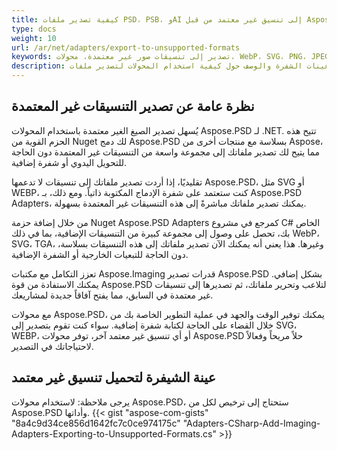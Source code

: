 ```yaml
---
title: كيفية تصدير ملفات PSD، PSB، وAI إلى تنسيق غير معتمد من قبل Aspose.PSD
type: docs
weight: 10
url: /ar/net/adapters/export-to-unsupported-formats
keywords: تصدير إلى تنسيقات صور غير معتمدة، محولات، WebP، SVG، PNG، JPEG، TIFF، GIF، BMP
description: عينات الشفرة والوصف حول كيفية استخدام المحولات لتصدير ملفات PSD، PSB، وAI إلى تنسيقات غير معتمدة بواسطة Aspose.PSD
---
```


## نظرة عامة عن تصدير التنسيقات غير المعتمدة

يُسهل تصدير الصيغ الغير معتمدة باستخدام المحولات Aspose.PSD لـ .NET. تتيح هذه الحزم القوية من Nuget لك دمج Aspose.PSD بسلاسة مع منتجات أخرى من Aspose، مما يتيح لك تصدير ملفاتك إلى مجموعة واسعة من التنسيقات غير
المعتمدة دون الحاجة للتحويل اليدوي أو شفرة إضافية.

تقليديًا، إذا أردت تصدير ملفاتك إلى تنسيقات لا تدعمها Aspose.PSD، مثل SVG أو WEBP، كنت ستعتمد على شفرة الإدماج المكتوبة ذاتياً. ومع ذلك، بـ Aspose.PSD Adapters، يمكنك تصدير ملفاتك مباشرةً إلى هذه
التنسيقات غير المعتمدة بسهولة.

من خلال إضافة حزمة Nuget Aspose.PSD Adapters كمرجع في مشروع C# الخاص بك، تحصل على وصول إلى مجموعة كبيرة من التنسيقات الإضافية، بما في ذلك WebP، SVG، TGA، وغيرها. هذا يعني أنه يمكنك الآن تصدير ملفاتك
إلى هذه التنسيقات بسلاسة، دون الحاجة للتبعيات الخارجية أو الشفرة الإضافية.

تعزز التكامل مع مكتبات Aspose.Imaging قدرات تصدير Aspose.PSD بشكل إضافي. يمكنك الاستفادة من قوة Aspose.PSD لتلاعب وتحرير ملفاتك، ثم تصديرها إلى تنسيقات غير معتمدة في السابق، مما يفتح آفاقاً جديدة
لمشاريعك.

مع محولات Aspose.PSD، يمكنك توفير الوقت والجهد في عملية التطوير الخاصة بك من خلال القضاء على الحاجة لكتابة شفرة إضافية. سواء كنت تقوم بتصدير إلى SVG، WEBP، أو أي تنسيق غير معتمد آخر، توفر محولات
Aspose.PSD حلاً مريحاً وفعالاً لاحتياجاتك في التصدير.

## عينة الشيفرة لتحميل تنسيق غير معتمد

يرجى ملاحظة: لاستخدام محولات Aspose.PSD، ستحتاج إلى ترخيص لكل من Aspose.PSD وأداتها.
{{< gist "aspose-com-gists" "8a4c9d34ce856d1642fc7c0ce974175c" "Adapters-CSharp-Add-Imaging-Adapters-Exporting-to-Unsupported-Formats.cs" >}}